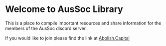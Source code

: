# Welcome to AusSoc Library

This is a place to compile important resources and share information for the members of the AusSoc discord server.

If you would like to join please find the link at [Abolish.Capital](http://www.abolish.capital/)